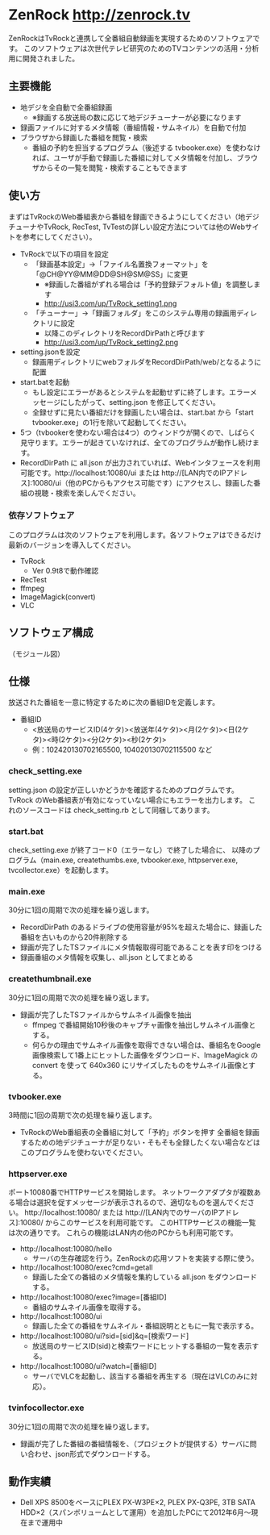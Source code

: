 # ZenRock http://zenrock.tv
ZenRockはTvRockと連携して全番組自動録画を実現するためのソフトウェアです。
このソフトウェアは次世代テレビ研究のためのTVコンテンツの活用・分析用に開発されました。

## 主要機能
* 地デジを全自動で全番組録画
	* ※録画する放送局の数に応じて地デジチューナーが必要になります
* 録画ファイルに対するメタ情報（番組情報・サムネイル）を自動で付加
* ブラウザから録画した番組を閲覧・検索
	* 番組の予約を担当するプログラム（後述する tvbooker.exe）を使わなければ、ユーザが手動で録画した番組に対してメタ情報を付加し、ブラウザからその一覧を閲覧・検索することもできます

## 使い方
まずはTvRockのWeb番組表から番組を録画できるようにしてください（地デジチューナやTvRock, RecTest, TvTestの詳しい設定方法については他のWebサイトを参考にしてください）。

+ TvRockで以下の項目を設定
	* 「録画基本設定」→「ファイル名置換フォーマット」を「@CH@YY@MM@DD@SH@SM@SS」に変更
		* ※録画した番組がずれる場合は「予約登録デフォルト値」を調整します
		* http://usi3.com/up/TvRock_setting1.png
	* 「チューナー」→「録画フォルダ」をこのシステム専用の録画用ディレクトリに設定
		* 以降このディレクトリをRecordDirPathと呼びます
		* http://usi3.com/up/TvRock_setting2.png
+ setting.jsonを設定
  + 録画用ディレクトリにwebフォルダをRecordDirPath/web/となるように配置
+ start.batを起動
	+ もし設定にエラーがあるとシステムを起動せずに終了します。エラーメッセージにしたがって、setting.json を修正してください。
	+ 全録せずに見たい番組だけを録画したい場合は、start.bat から「start tvbooker.exe」の1行を除いて起動してください。
+ 5つ（tvbookerを使わない場合は4つ）のウィンドウが開くので、しばらく見守ります。エラーが起きていなければ、全てのプログラムが動作し続けます。
+ RecordDirPath に all.json が出力されていれば、Webインタフェースを利用可能です。http://localhost:10080/ui または http://[LAN内でのIPアドレス]:10080/ui（他のPCからもアクセス可能です）にアクセスし、録画した番組の視聴・検索を楽しんでください。


### 依存ソフトウェア
このプログラムは次のソフトウェアを利用します。各ソフトウェアはできるだけ最新のバージョンを導入してください。

* TvRock
	* Ver 0.9t8で動作確認
* RecTest
* ffmpeg
* ImageMagick(convert)
* VLC

## ソフトウェア構成
（モジュール図）


## 仕様
放送された番組を一意に特定するために次の番組IDを定義します。
* 番組ID
	* <放送局のサービスID(4ケタ)><放送年(4ケタ)><月(2ケタ)><日(2ケタ)><時(2ケタ)><分(2ケタ)><秒(2ケタ)>
	* 例：102420130702165500, 104020130702115500 など

### check_setting.exe
setting.json の設定が正しいかどうかを確認するためのプログラムです。
TvRock のWeb番組表が有効になっていない場合にもエラーを出力します。
これのソースコードは check_setting.rb として同梱してあります。

### start.bat
check_setting.exe が終了コード0（エラーなし）で終了した場合に、
以降のプログラム（main.exe, createthumbs.exe, tvbooker.exe, httpserver.exe, tvcollector.exe）を起動します。

### main.exe
30分に1回の周期で次の処理を繰り返します。
* RecordDirPath のあるドライブの使用容量が95%を超えた場合に、録画した番組を古いものから20件削除する
* 録画が完了したTSファイルにメタ情報取得可能であることを表す印をつける
* 録画番組のメタ情報を収集し、all.json としてまとめる

### createthumbnail.exe
30分に1回の周期で次の処理を繰り返します。
* 録画が完了したTSファイルからサムネイル画像を抽出
	* ffmpeg で番組開始10秒後のキャプチャ画像を抽出しサムネイル画像とする。
	* 何らかの理由でサムネイル画像を取得できない場合は、番組名をGoogle画像検索して1番上にヒットした画像をダウンロード、ImageMagick の convert を使って 640x360 にリサイズしたものをサムネイル画像とする。

### tvbooker.exe
3時間に1回の周期で次の処理を繰り返します。
* TvRockのWeb番組表の全番組に対して「予約」ボタンを押す
全番組を録画するための地デジチューナが足りない・そもそも全録したくない場合などはこのプログラムを使わないでください。

### httpserver.exe
ポート10080番でHTTPサービスを開始します。
ネットワークアダプタが複数ある場合は選択を促すメッセージが表示されるので、適切なものを選んでください。
http://localhost:10080/ または http://[LAN内でのサーバのIPアドレス]:10080/ からこのサービスを利用可能です。
このHTTPサービスの機能一覧は次の通りです。
これらの機能はLAN内の他のPCからも利用可能です。

* http://localhost:10080/hello
	* サーバの生存確認を行う。ZenRockの応用ソフトを実装する際に使う。
* http://localhost:10080/exec?cmd=getall
	* 録画した全ての番組のメタ情報を集約している all.json をダウンロードする。
* http://localhost:10080/exec?image=[番組ID]
	* 番組のサムネイル画像を取得する。
* http://localhost:10080/ui
	* 録画した全ての番組をサムネイル・番組説明とともに一覧で表示する。
* http://localhost:10080/ui?sid=[sid]&q=[検索ワード]
	* 放送局のサービスID(sid)と検索ワードにヒットする番組の一覧を表示する。
* http://localhost:10080/ui?watch=[番組ID]
	* サーバでVLCを起動し、該当する番組を再生する（現在はVLCのみに対応）。


### tvinfocollector.exe
30分に1回の周期で次の処理を繰り返します。
* 録画が完了した番組の番組情報を、（プロジェクトが提供する）サーバに問い合わせ、json形式でダウンロードする。

## 動作実績
* Dell XPS 8500をベースにPLEX PX-W3PE×2, PLEX PX-Q3PE, 3TB SATA HDD×2（スパンボリュームとして運用）を追加したPCにて2012年6月～現在まで運用中
